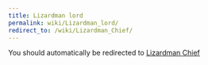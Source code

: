 ```yaml
---
title: Lizardman lord
permalink: wiki/Lizardman_lord/
redirect_to: /wiki/Lizardman_Chief/
---
```


You should automatically be redirected to [Lizardman Chief](/keeperrl_wiki/Lizardman_Chief/)
